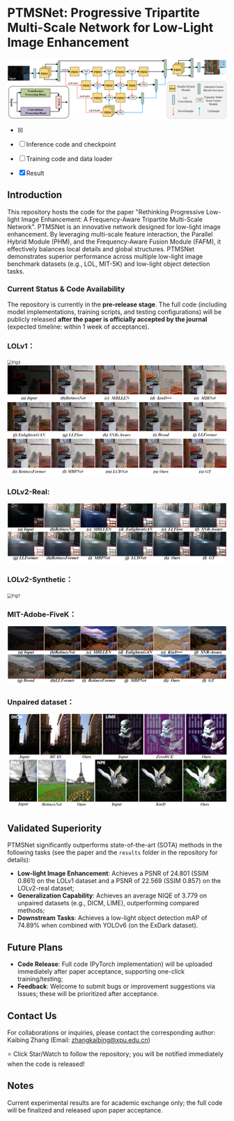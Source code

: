 # PTMSNet: Progressive Tripartite Multi-Scale Network for Low-Light Image Enhancement

![Fig1](Figure\Fig1.png)





- [x] 
- [ ] Inference code and checkpoint
- [ ] Training code and data loader
- [x] Result 



## Introduction

This repository hosts the code for the paper "Rethinking Progressive Low-light Image Enhancement: A Frequency-Aware Tripartite Multi-Scale Network". PTMSNet is an innovative network designed for low-light image enhancement. By leveraging multi-scale feature interaction, the Parallel Hybrid Module (PHM), and the Frequency-Aware Fusion Module (FAFM), it effectively balances local details and global structures. PTMSNet demonstrates superior performance across multiple low-light image benchmark datasets (e.g., LOL, MIT-5K) and low-light object detection tasks.



### Current Status & Code Availability

The repository is currently in the **pre-release stage**. The full code (including model implementations, training scripts, and testing configurations) will be publicly released **after the paper is officially accepted by the journal** (expected timeline: within 1 week of acceptance).



### LOLv1：

<img src="Figure\Fig3.png" alt="Fig3" style="zoom:67%;" />

<img src="Figure\Fig4.png" alt="Fig4" style="zoom:67%;" />



### **LOLv2-Real**:

<img src="Figure\Fig2.png" alt="Fig2" style="zoom:67%;" />



### **LOLv2-Synthetic**：

<img src="Figure\Fig7.png" alt="Fig7" style="zoom:67%;" />



### **MIT-Adobe-FiveK**：

<img src="Figure\Fig5.png" alt="Fig5" style="zoom:67%;" />



### **Unpaired dataset**：

<img src="Figure\Fig6.png" alt="Fig6" style="zoom:67%;" />



## Validated Superiority

PTMSNet significantly outperforms state-of-the-art (SOTA) methods in the following tasks (see the paper and the `results` folder in the repository for details):

- **Low-light Image Enhancement**:     Achieves a PSNR of 24.801 (SSIM 0.861) on the LOLv1 dataset and a PSNR of     22.569 (SSIM 0.857) on the LOLv2-real dataset;
- **Generalization Capability**:     Achieves an average NIQE of 3.779 on unpaired datasets (e.g., DICM, LIME),     outperforming compared methods;
- **Downstream Tasks**: Achieves a     low-light object detection mAP of 74.89% when combined with YOLOv6 (on the     ExDark dataset).



## Future Plans

- **Code Release**: Full code     (PyTorch implementation) will be uploaded immediately after paper     acceptance, supporting one-click training/testing;
- **Feedback**: Welcome to submit     bugs or improvement suggestions via Issues; these will be prioritized     after acceptance.



## Contact Us

For collaborations or inquiries, please contact the corresponding author:
 Kaibing Zhang (Email: zhangkaibing@xpu.edu.cn)

⭐ Click Star/Watch to follow the repository; you will be notified immediately when the code is released!



## Notes

Current experimental results are for academic exchange only; the full code will be finalized and released upon paper acceptance.
